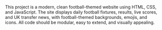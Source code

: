 <!-- Use this file to provide workspace-specific custom instructions to Copilot. For more details, visit https://code.visualstudio.com/docs/copilot/copilot-customization#_use-a-githubcopilotinstructionsmd-file -->

This project is a modern, clean football-themed website using HTML, CSS, and JavaScript. The site displays daily football fixtures, results, live scores, and UK transfer news, with football-themed backgrounds, emojis, and icons. All code should be modular, easy to extend, and visually appealing.
